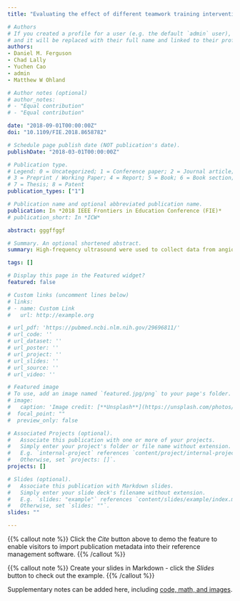 ```yaml
---
title: "Evaluating the effect of different teamwork training interventions on the quality of peer evaluations"

# Authors
# If you created a profile for a user (e.g. the default `admin` user), write the username (folder name) here 
# and it will be replaced with their full name and linked to their profile.
authors:
- Daniel M. Ferguson  
- Chad Lally 
- Yuchen Cao
- admin 
- Matthew W Ohland   

# Author notes (optional)
# author_notes:
# - "Equal contribution"
# - "Equal contribution"

date: "2018-09-01T00:00:00Z"
doi: "10.1109/FIE.2018.8658782"

# Schedule page publish date (NOT publication's date).
publishDate: "2018-03-01T00:00:00Z"

# Publication type.
# Legend: 0 = Uncategorized; 1 = Conference paper; 2 = Journal article;
# 3 = Preprint / Working Paper; 4 = Report; 5 = Book; 6 = Book section;
# 7 = Thesis; 8 = Patent
publication_types: ["1"]

# Publication name and optional abbreviated publication name.
publication: In *2018 IEEE Frontiers in Education Conference (FIE)*
# publication_short: In *ICW*

abstract: gggffggf  

# Summary. An optional shortened abstract.
summary: High-frequency ultrasound were used to collect data from angiotensin II-induced aneurysms to develop prediction models of both aneurysm formation and growth. Baseline measurements of aortic diameter, volume/length, and strain were used with animal mass and age in a quadratic discriminant analysis and logistic regression to build two statistical models to predict disease status.All three statistical models could be useful in future aneurysm therapeutic studies to better delineate the effects of preventative and suppressive treatments from normal variations in the angiotensin II aneurysm model.  

tags: []

# Display this page in the Featured widget?
featured: false

# Custom links (uncomment lines below)
# links:
# - name: Custom Link
#   url: http://example.org

# url_pdf: 'https://pubmed.ncbi.nlm.nih.gov/29696811/'
# url_code: ''
# url_dataset: ''
# url_poster: ''
# url_project: ''
# url_slides: ''
# url_source: ''
# url_video: ''

# Featured image
# To use, add an image named `featured.jpg/png` to your page's folder. 
# image:
#   caption: 'Image credit: [**Unsplash**](https://unsplash.com/photos/pLCdAaMFLTE)'
#  focal_point: ""
#  preview_only: false

# Associated Projects (optional).
#   Associate this publication with one or more of your projects.
#   Simply enter your project's folder or file name without extension.
#   E.g. `internal-project` references `content/project/internal-project/index.md`.
#   Otherwise, set `projects: []`.
projects: []  

# Slides (optional).
#   Associate this publication with Markdown slides.
#   Simply enter your slide deck's filename without extension.
#   E.g. `slides: "example"` references `content/slides/example/index.md`.
#   Otherwise, set `slides: ""`.
slides: ""  

---
```


{{% callout note %}}
Click the *Cite* button above to demo the feature to enable visitors to import publication metadata into their reference management software.
{{% /callout %}}

{{% callout note %}}
Create your slides in Markdown - click the *Slides* button to check out the example.
{{% /callout %}}

Supplementary notes can be added here, including [code, math, and images](https://wowchemy.com/docs/writing-markdown-latex/).
